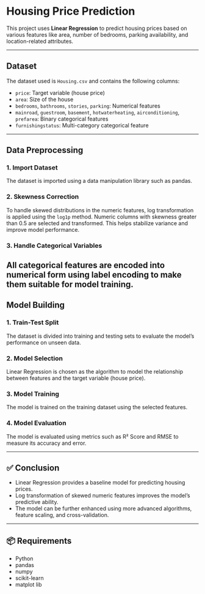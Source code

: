 # Housing Price Prediction

This project uses **Linear Regression** to predict housing prices based on various features like area, number of bedrooms, parking availability, and location-related attributes.

---

##  Dataset

The dataset used is `Housing.csv` and contains the following columns:

- `price`: Target variable (house price)
- `area`: Size of the house
- `bedrooms`, `bathrooms`, `stories`, `parking`: Numerical features
- `mainroad`, `guestroom`, `basement`, `hotwaterheating`, `airconditioning`, `prefarea`: Binary categorical features
- `furnishingstatus`: Multi-category categorical feature

---

##  Data Preprocessing

### 1. Import Dataset
The dataset is imported using a data manipulation library such as pandas.

### 2. Skewness Correction
To handle skewed distributions in the numeric features, log transformation is applied using the `log1p` method. Numeric columns with skewness greater than 0.5 are selected and transformed. This helps stabilize variance and improve model performance.

### 3. Handle Categorical Variables
All categorical features are encoded into numerical form using label encoding to make them suitable for model training.
---

##  Model Building

### 1. Train-Test Split
The dataset is divided into training and testing sets to evaluate the model’s performance on unseen data.

### 2. Model Selection
Linear Regression is chosen as the algorithm to model the relationship between features and the target variable (house price).

### 3. Model Training
The model is trained on the training dataset using the selected features.

### 4. Model Evaluation
The model is evaluated using metrics such as R² Score and RMSE to measure its accuracy and error.

---

## ✅ Conclusion

- Linear Regression provides a baseline model for predicting housing prices.
- Log transformation of skewed numeric features improves the model’s predictive ability.
- The model can be further enhanced using more advanced algorithms, feature scaling, and cross-validation.

---

## 📦 Requirements

- Python
- pandas
- numpy
- scikit-learn
- matplot lib

